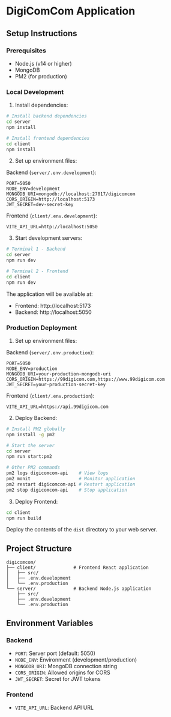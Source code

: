 # DigiComCom Application

## Setup Instructions

### Prerequisites
- Node.js (v14 or higher)
- MongoDB
- PM2 (for production)

### Local Development

1. Install dependencies:
```bash
# Install backend dependencies
cd server
npm install

# Install frontend dependencies
cd client
npm install
```

2. Set up environment files:

Backend (`server/.env.development`):
```plaintext
PORT=5050
NODE_ENV=development
MONGODB_URI=mongodb://localhost:27017/digicomcom
CORS_ORIGIN=http://localhost:5173
JWT_SECRET=dev-secret-key
```

Frontend (`client/.env.development`):
```plaintext
VITE_API_URL=http://localhost:5050
```

3. Start development servers:

```bash
# Terminal 1 - Backend
cd server
npm run dev

# Terminal 2 - Frontend
cd client
npm run dev
```

The application will be available at:
- Frontend: http://localhost:5173
- Backend: http://localhost:5050

### Production Deployment

1. Set up environment files:

Backend (`server/.env.production`):
```plaintext
PORT=5050
NODE_ENV=production
MONGODB_URI=your-production-mongodb-uri
CORS_ORIGIN=https://99digicom.com,https://www.99digicom.com
JWT_SECRET=your-production-secret-key
```

Frontend (`client/.env.production`):
```plaintext
VITE_API_URL=https://api.99digicom.com
```

2. Deploy Backend:
```bash
# Install PM2 globally
npm install -g pm2

# Start the server
cd server
npm run start:pm2

# Other PM2 commands
pm2 logs digicomcom-api    # View logs
pm2 monit                  # Monitor application
pm2 restart digicomcom-api # Restart application
pm2 stop digicomcom-api    # Stop application
```

3. Deploy Frontend:
```bash
cd client
npm run build
```

Deploy the contents of the `dist` directory to your web server.

## Project Structure

```
digicomcom/
├── client/              # Frontend React application
│   ├── src/
│   ├── .env.development
│   └── .env.production
└── server/              # Backend Node.js application
    ├── src/
    ├── .env.development
    └── .env.production
```

## Environment Variables

### Backend
- `PORT`: Server port (default: 5050)
- `NODE_ENV`: Environment (development/production)
- `MONGODB_URI`: MongoDB connection string
- `CORS_ORIGIN`: Allowed origins for CORS
- `JWT_SECRET`: Secret for JWT tokens

### Frontend
- `VITE_API_URL`: Backend API URL 